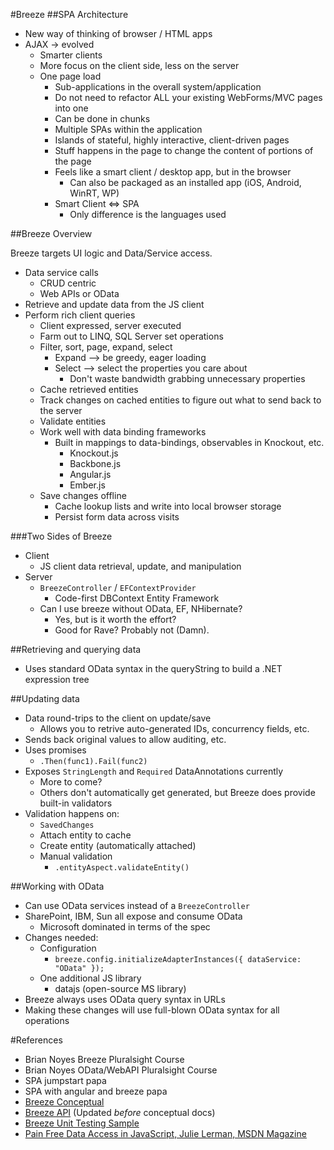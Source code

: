 #Breeze
##SPA Architecture
* New way of thinking of browser / HTML apps
* AJAX -> evolved
	* Smarter clients
	* More focus on the client side, less on the server
	* One page load
		* Sub-applications in the overall system/application
		* Do not need to refactor ALL your existing WebForms/MVC pages into one
		* Can be done in chunks
		* Multiple SPAs within the application
		* Islands of stateful, highly interactive, client-driven pages
		* Stuff happens in the page to change the content of portions of the page
		* Feels like a smart client / desktop app, but in the browser
			* Can also be packaged as an installed app (iOS, Android, WinRT, WP)
		* Smart Client <=> SPA
			* Only difference is the languages used

##Breeze Overview

Breeze targets UI logic and Data/Service access.

* Data service calls
	* CRUD centric
	* Web APIs or OData
* Retrieve and update data from the JS client
* Perform rich client queries
	* Client expressed, server executed
	* Farm out to LINQ, SQL Server set operations
	* Filter, sort, page, expand, select
		* Expand --> be greedy, eager loading
		* Select --> select the properties you care about
			* Don't waste bandwidth grabbing unnecessary properties
	* Cache retrieved entities
	* Track changes on cached entities to figure out what to send back to the server
	* Validate entities
	* Work well with data binding frameworks
		* Built in mappings to data-bindings, observables in Knockout, etc.
			* Knockout.js
			* Backbone.js
			* Angular.js
			* Ember.js
	* Save changes offline
		* Cache lookup lists and write into local browser storage
		* Persist form data across visits

###Two Sides of Breeze
* Client
	* JS client data retrieval, update, and manipulation
* Server
	* `BreezeController` / `EFContextProvider`
		* Code-first DBContext Entity Framework
	* Can I use breeze without OData, EF, NHibernate?
		* Yes, but is it worth the effort?
		* Good for Rave? Probably not (Damn).

##Retrieving and querying data

* Uses standard OData syntax in the queryString to build a .NET expression tree

##Updating data

* Data round-trips to the client on update/save
	* Allows you to retrive auto-generated IDs, concurrency fields, etc.
* Sends back original values to allow auditing, etc.
* Uses promises
	* `.Then(func1).Fail(func2)`
* Exposes `StringLength` and `Required` DataAnnotations currently
	* More to come?
	* Others don't automatically get generated, but Breeze does provide built-in validators
* Validation happens on:
	* `SavedChanges`
	* Attach entity to cache
	* Create entity (automatically attached)
	* Manual validation
		* `.entityAspect.validateEntity()`

##Working with OData

* Can use OData services instead of a `BreezeController`
* SharePoint, IBM, Sun all expose and consume OData
	* Microsoft dominated in terms of the spec
* Changes needed:
	* Configuration
		* `breeze.config.initializeAdapterInstances({ dataService: "OData" });`
	* One additional JS library
		* datajs (open-source MS library)
* Breeze always uses OData query syntax in URLs
* Making these changes will use full-blown OData syntax for all operations

#References
* Brian Noyes Breeze Pluralsight Course
* Brian Noyes OData/WebAPI Pluralsight Course
* SPA jumpstart papa
* SPA with angular and breeze papa
* [Breeze Conceptual](http://breezejs.com/documentation/introduction)
* [Breeze API](http://breezejs.com/sites/all/apidocs/index.html) (Updated *before* conceptual docs)
* [Breeze Unit Testing Sample](http://breezejs.com/samples/doccode)
* [Pain Free Data Access in JavaScript, Julie Lerman, MSDN Magazine](http://msdn.microsoft.com/en-us/magazine/jj863129.aspx)
